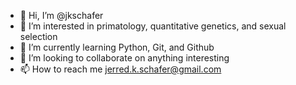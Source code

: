 - 👋 Hi, I’m @jkschafer
- 👀 I’m interested in primatology, quantitative genetics, and sexual selection
- 🌱 I’m currently learning Python, Git, and Github
- 💞️ I’m looking to collaborate on anything interesting
- 📫 How to reach me jerred.k.schafer@gmail.com

<!---
jkschafer/jkschafer is a ✨ special ✨ repository because its `README.md` (this file) appears on your GitHub profile.
You can click the Preview link to take a look at your changes.
--->
